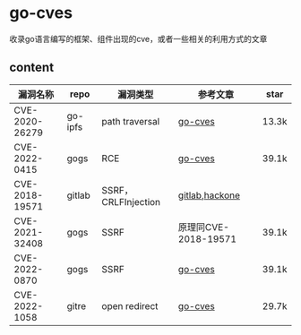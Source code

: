 # go-cves
收录go语言编写的框架、组件出现的cve，或者一些相关的利用方式的文章
## content

| 漏洞名称       | repo    | 漏洞类型            | 参考文章                                                     | star  |
| -------------- | ------- | ------------------- | ------------------------------------------------------------ | ----- |
| CVE-2020-26279 | go-ipfs | path traversal      | [go-cves](CVE-2020-26279/CVE-2020-26279.md)                  | 13.3k |
| CVE-2022-0415  | gogs    | RCE                 | [go-cves](CVE-2022-0415/CVE-2022-0415.md)                    | 39.1k |
| CVE-2018-19571 | gitlab  | SSRF，CRLFInjection | [gitlab](https://gitlab.com/gitlab-org/gitlab/-/issues/8438),[hackone](https://hackerone.com/reports/441090) |       |
| CVE-2021-32408 | gogs    | SSRF                | 原理同CVE-2018-19571                                         | 39.1k |
| CVE-2022-0870  | gogs    | SSRF                | [go-cves](CVE-2022-0415/CVE-2022-0415.md)                    | 39.1k |
| CVE-2022-1058  | gitre   | open redirect       | [go-cves](CVE-2022-1058/CVE-2022-1058.md)                    | 29.7k |

